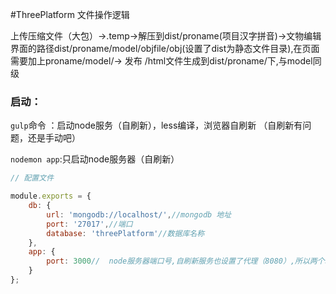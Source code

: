 #ThreePlatform
文件操作逻辑

上传压缩文件（大包）->.temp->解压到dist/proname(项目汉字拼音)->文物编辑界面的路径dist/proname/model/objfile/obj(设置了dist为静态文件目录),在页面需要加上proname/model/->
发布 /html文件生成到dist/proname/下,与model同级



### 启动：

`gulp`命令  ：启动node服务（自刷新），less编译，浏览器自刷新 （自刷新有问题，还是手动吧）

`nodemon app`:只启动node服务器（自刷新）

```javascript
// 配置文件

module.exports = {
    db: {
        url: 'mongodb://localhost/',//mongodb 地址
        port: '27017',//端口
        database: 'threePlatform'//数据库名称
    },
    app: {
        port: 3000//  node服务器端口号,自刷新服务也设置了代理（8080）,所以两个端口都可以访问
    }
};

```